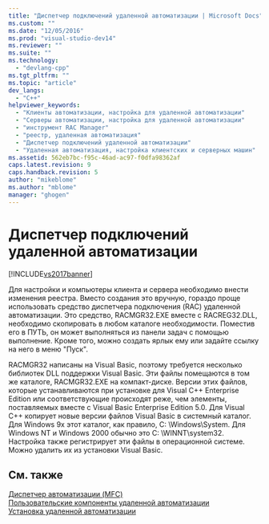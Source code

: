 ```yaml
---
title: "Диспетчер подключений удаленной автоматизации | Microsoft Docs"
ms.custom: ""
ms.date: "12/05/2016"
ms.prod: "visual-studio-dev14"
ms.reviewer: ""
ms.suite: ""
ms.technology: 
  - "devlang-cpp"
ms.tgt_pltfrm: ""
ms.topic: "article"
dev_langs: 
  - "C++"
helpviewer_keywords: 
  - "Клиенты автоматизации, настройка для удаленной автоматизации"
  - "Серверы автоматизации, настройка для удаленной автоматизации"
  - "инструмент RAC Manager"
  - "реестр, удаленная автоматизация"
  - "Диспетчер подключений удаленной автоматизации"
  - "Удаленная автоматизация, настройка клиентских и серверных машин"
ms.assetid: 562eb7bc-f95c-46ad-ac97-f0dfa98362af
caps.latest.revision: 9
caps.handback.revision: 5
author: "mikeblome"
ms.author: "mblome"
manager: "ghogen"
---
```

# Диспетчер подключений удаленной автоматизации
[!INCLUDE[vs2017banner](../assembler/inline/includes/vs2017banner.md)]

Для настройки и компьютеры клиента и сервера необходимо внести изменения реестра.  Вместо создания это вручную, гораздо проще использовать средство диспетчера подключения \(RAC\) удаленной автоматизации.  Это средство, RACMGR32.EXE вместе с RACREG32.DLL, необходимо скопировать в любом каталоге необходимости.  Поместив его в ПУТЬ, он может выполняться из панели задач с помощью выполнение.  Кроме того, можно создать ярлык ему или задайте ссылку на него в меню "Пуск".  
  
 RACMGR32 написаны на Visual Basic, поэтому требуется несколько библиотек DLL поддержки Visual Basic.  Эти файлы помещаются в том же каталоге, RACMGR32.EXE на компакт\-диске.  Версии этих файлов, которые устанавливаются при установке для Visual C\+\+ Enterprise Edition или соответствующие происходят реже, чем элементы, поставляемых вместе с Visual Basic Enterprise Edition 5.0.  Для Visual C\+\+ копирует новые версии файлов Visual Basic в системный каталог.  Для Windows 9x этот каталог, как правило, C: \\Windows\\System.  Для Windows NT и Windows 2000 обычно это C: \\WINNT\\system32.  Настройка также регистрирует эти файлы в операционной системе.  Можно удалить их из установки Visual Basic.  
  
## См. также  
 [Диспетчер автоматизации \(MFC\)](../mfc/automation-manager-mfc.md)   
 [Пользовательские компоненты удаленной автоматизации](../mfc/remote-automation-user-components.md)   
 [Установка удаленной автоматизации](../Topic/Remote%20Automation%20Installation.md)